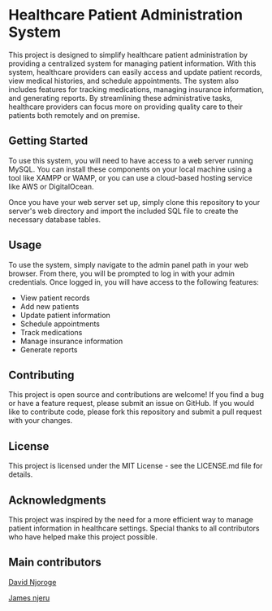 # Healthcare Patient Administration System

This project is designed to simplify healthcare patient administration by providing a centralized system for managing patient information. With this system, healthcare providers can easily access and update patient records, view medical histories, and schedule appointments. The system also includes features for tracking medications, managing insurance information, and generating reports. By streamlining these administrative tasks, healthcare providers can focus more on providing quality care to their patients both remotely and on premise.

## Getting Started

To use this system, you will need to have access to a web server running MySQL. You can install these components on your local machine using a tool like XAMPP or WAMP, or you can use a cloud-based hosting service like AWS or DigitalOcean.

Once you have your web server set up, simply clone this repository to your server's web directory and import the included SQL file to create the necessary database tables.

## Usage

To use the system, simply navigate to the admin panel path in your web browser. From there, you will be prompted to log in with your admin credentials. Once logged in, you will have access to the following features:

- View patient records
- Add new patients
- Update patient information
- Schedule appointments
- Track medications
- Manage insurance information
- Generate reports

## Contributing

This project is open source and contributions are welcome! If you find a bug or have a feature request, please submit an issue on GitHub. If you would like to contribute code, please fork this repository and submit a pull request with your changes.

## License

This project is licensed under the MIT License - see the LICENSE.md file for details.

## Acknowledgments

This project was inspired by the need for a more efficient way to manage patient information in healthcare settings. Special thanks to all contributors who have helped make this project possible.

## Main contributors
[David Njoroge](https://github.com/Ndegwadavid)

[James njeru](https://github.com/Mu-Gee)

